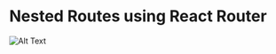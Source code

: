 # Nested Routes using React Router

![Alt Text](https://media.giphy.com/media/xThta58YiSqnzIMpkA/giphy.gif)
